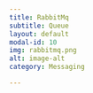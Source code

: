 ```yaml
---
title: RabbitMq
subtitle: Queue
layout: default
modal-id: 10
img: rabbitmq.png
alt: image-alt
category: Messaging

---
```


